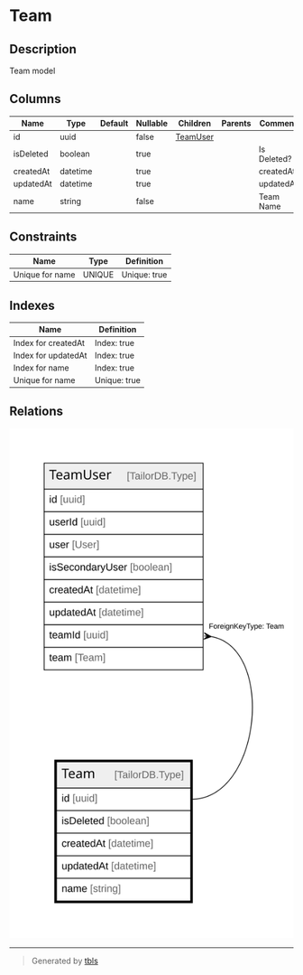 # Team

## Description

Team model

## Columns

| Name | Type | Default | Nullable | Children | Parents | Comment |
| ---- | ---- | ------- | -------- | -------- | ------- | ------- |
| id | uuid |  | false | [TeamUser](TeamUser.md) |  |  |
| isDeleted | boolean |  | true |  |  | Is Deleted? |
| createdAt | datetime |  | true |  |  | createdAt |
| updatedAt | datetime |  | true |  |  | updatedAt |
| name | string |  | false |  |  | Team Name |

## Constraints

| Name | Type | Definition |
| ---- | ---- | ---------- |
| Unique for name | UNIQUE | Unique: true |

## Indexes

| Name | Definition |
| ---- | ---------- |
| Index for createdAt | Index: true |
| Index for updatedAt | Index: true |
| Index for name | Index: true |
| Unique for name | Unique: true |

## Relations

![er](Team.svg)

---

> Generated by [tbls](https://github.com/k1LoW/tbls)
